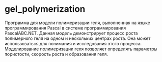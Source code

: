# gel_polymerization
Программа для модели полимеризации геля, выполненная на языке программирования Pascal в системе программирования PascalABC.NET. 
Данная модель демонстрирует процесс роста полимерного геля на одном и нескольких центрах роста. 
Она может использоваться для понимания и исследования этого процесса. 
Моделирование полимеризации геля позволяет определять параметры пористости, скорость роста и образования геля.
